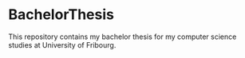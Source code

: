 # BachelorThesis
This repository contains my bachelor thesis for my computer science studies at University of Fribourg.
